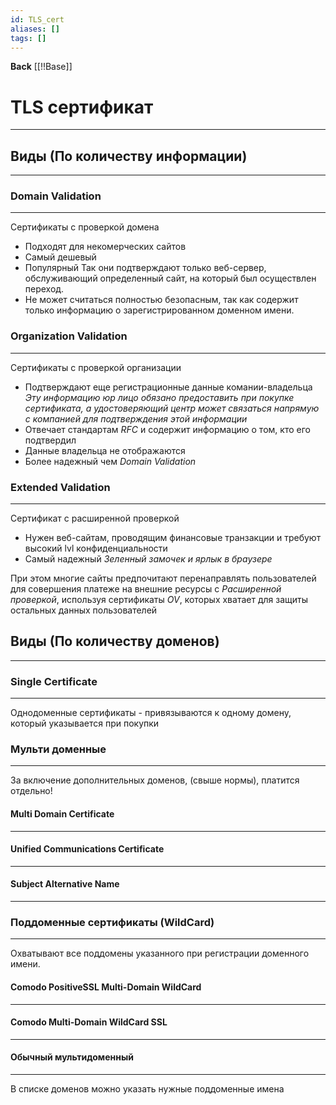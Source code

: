 ```yaml
---
id: TLS_cert
aliases: []
tags: []
---
```

**Back**
    [[!!Base]]

# TLS сертификат
---

## Виды (По количеству информации)
---

### Domain Validation
---
Сертификаты с проверкой домена
- Подходят для некомерческих сайтов
- Самый дешевый
- Популярный
Так они подтверждают только веб-сервер, обслуживающий определенный сайт, на который был осуществлен переход.
- Не может считаться полностью безопасным, так как содержит только информацию о зарегистрированном доменном имени.


### Organization Validation
---
Сертификаты с проверкой организации
- Подтверждают еще регистрационные данные комании-владельца
*Эту информацию юр лицо обязано предоставить при покупке сертификата, а удостоверяющий центр может связаться напрямую с компанией для подтверждения этой информации*
- Отвечает стандартам *RFC* и содержит информацию о том, кто его подтвердил
- Данные владельца не отображаются
- Более надежный чем *Domain Validation*


### Extended Validation
---
Сертификат с расширенной проверкой

- Нужен веб-сайтам, проводящим финансовые транзакции и требуют высокий lvl конфиденциальности
- Самый надежный
*Зеленный замочек и ярлык в браузере*

При этом многие сайты предпочитают перенаправлять пользователей для совершения платеже на внешние ресурсы с *Расширенной проверкой*, используя сертификаты *OV*, которых хватает для защиты остальных данных пользователей


## Виды (По количеству доменов)
---

### Single Certificate
---
Однодоменные сертификаты - привязываются к одному домену, который указывается при покупки


### Мульти доменные
---
За включение дополнительных доменов, (свыше нормы), платится отдельно!

#### Multi Domain Certificate
---

#### Unified Communications Certificate
---

#### Subject Alternative Name
---

### Поддоменные сертификаты (WildCard)
---
Охватывают все поддомены указанного при регистрации доменного имени.

#### Comodo PositiveSSL Multi-Domain WildCard
---

#### Comodo  Multi-Domain WildCard SSL
---

#### Обычный мультидоменный
---
В списке доменов можно указать нужные поддоменные имена

